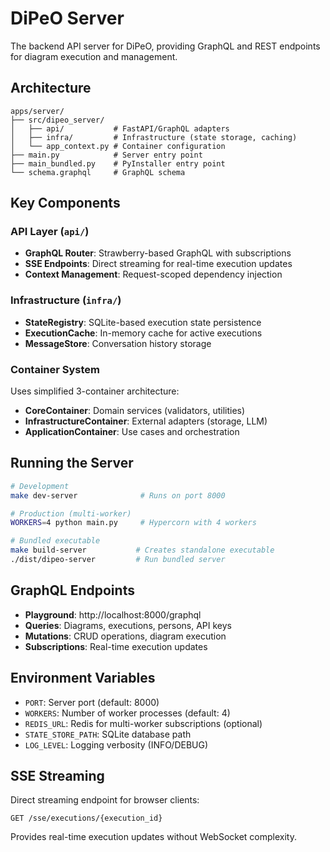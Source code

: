 # DiPeO Server

The backend API server for DiPeO, providing GraphQL and REST endpoints for diagram execution and management.

## Architecture

```
apps/server/
├── src/dipeo_server/
│   ├── api/           # FastAPI/GraphQL adapters
│   ├── infra/         # Infrastructure (state storage, caching)
│   └── app_context.py # Container configuration
├── main.py            # Server entry point
├── main_bundled.py    # PyInstaller entry point
└── schema.graphql     # GraphQL schema
```

## Key Components

### API Layer (`api/`)
- **GraphQL Router**: Strawberry-based GraphQL with subscriptions
- **SSE Endpoints**: Direct streaming for real-time execution updates
- **Context Management**: Request-scoped dependency injection

### Infrastructure (`infra/`)
- **StateRegistry**: SQLite-based execution state persistence
- **ExecutionCache**: In-memory cache for active executions
- **MessageStore**: Conversation history storage

### Container System
Uses simplified 3-container architecture:
- **CoreContainer**: Domain services (validators, utilities)
- **InfrastructureContainer**: External adapters (storage, LLM)
- **ApplicationContainer**: Use cases and orchestration

## Running the Server

```bash
# Development
make dev-server              # Runs on port 8000

# Production (multi-worker)
WORKERS=4 python main.py     # Hypercorn with 4 workers

# Bundled executable
make build-server           # Creates standalone executable
./dist/dipeo-server         # Run bundled server
```

## GraphQL Endpoints

- **Playground**: http://localhost:8000/graphql
- **Queries**: Diagrams, executions, persons, API keys
- **Mutations**: CRUD operations, diagram execution
- **Subscriptions**: Real-time execution updates

## Environment Variables

- `PORT`: Server port (default: 8000)
- `WORKERS`: Number of worker processes (default: 4)
- `REDIS_URL`: Redis for multi-worker subscriptions (optional)
- `STATE_STORE_PATH`: SQLite database path
- `LOG_LEVEL`: Logging verbosity (INFO/DEBUG)

## SSE Streaming

Direct streaming endpoint for browser clients:
```
GET /sse/executions/{execution_id}
```

Provides real-time execution updates without WebSocket complexity.
